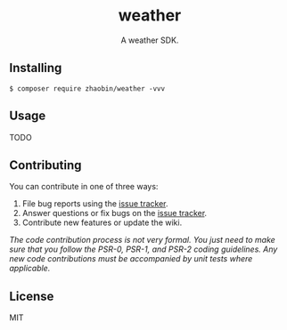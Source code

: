 <h1 align="center"> weather </h1>

<p align="center"> A weather SDK.</p>


## Installing

```shell
$ composer require zhaobin/weather -vvv
```

## Usage

TODO

## Contributing

You can contribute in one of three ways:

1. File bug reports using the [issue tracker](https://github.com/zhaobin/weather/issues).
2. Answer questions or fix bugs on the [issue tracker](https://github.com/zhaobin/weather/issues).
3. Contribute new features or update the wiki.

_The code contribution process is not very formal. You just need to make sure that you follow the PSR-0, PSR-1, and PSR-2 coding guidelines. Any new code contributions must be accompanied by unit tests where applicable._

## License

MIT